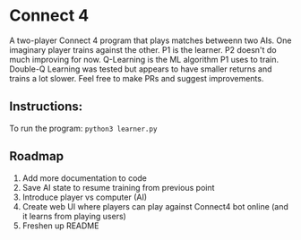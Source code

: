 # Connect 4

A two-player Connect 4 program that plays matches betweenn two AIs. One imaginary player trains against the other. P1 is the learner. P2 doesn't do much improving for now. Q-Learning is the ML algorithm P1 uses to train. Double-Q Learning was tested but appears to have smaller returns and trains a lot slower. Feel free to make PRs and suggest improvements.

## Instructions:
To run the program: `python3 learner.py`

## Roadmap
1. Add more documentation to code
2. Save AI state to resume training from previous point
2. Introduce player vs computer (AI)
3. Create web UI where players can play against Connect4 bot online (and it learns from playing users)
4. Freshen up README
